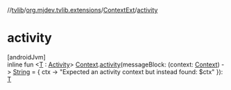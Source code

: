 //[tvlib](../../../index.md)/[org.mjdev.tvlib.extensions](../index.md)/[ContextExt](index.md)/[activity](activity.md)

# activity

[androidJvm]\
inline fun &lt;[T](activity.md) : [Activity](https://developer.android.com/reference/kotlin/android/app/Activity.html)&gt; [Context](https://developer.android.com/reference/kotlin/android/content/Context.html).[activity](activity.md)(messageBlock: (context: [Context](https://developer.android.com/reference/kotlin/android/content/Context.html)) -&gt; [String](https://kotlinlang.org/api/latest/jvm/stdlib/kotlin/-string/index.html) = { ctx -&gt;
            &quot;Expected an activity context but instead found: $ctx&quot;
        }): [T](activity.md)

